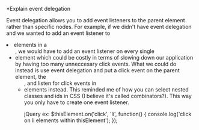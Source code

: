 *Explain event delegation

Event delegation allows you to add event listeners to the parent element rather than specific nodes. For example,
if we didn't have event delegation and we wanted to add an event listener to <li> elements in a <ul>, we would have
to add an event listener on every single <li> element which could be costly in terms of slowing down our application
by having too many unneccesary click events. What we could do instead is use event delegation and put a click event
on the parent element, the <ul>, and listen for click events in <li> elements instead. This reminded me of how you
can select nested classes and ids in CSS (I believe it's called combinators?). This way you only have to create
one event listener.

jQuery ex:
  $thisElement.on('click', 'li', function() {
    console.log('click on li elements within thisElement');
  });